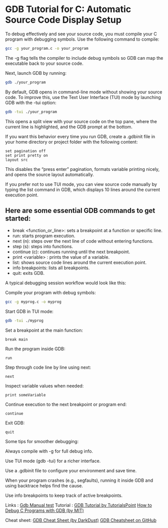 # GDB Tutorial for C: Automatic Source Code Display Setup

To debug effectively and see your source code, you must compile your C program with debugging symbols. Use the following command to compile:

```bash
gcc -g your_program.c -o your_program
```

The -g flag tells the compiler to include debug symbols so GDB can map the executable back to your source code.


Next, launch GDB by running:

```bash
gdb ./your_program
```

By default, GDB opens in command-line mode without showing your source code. To improve this, use the Text User Interface (TUI) mode by launching GDB with the -tui option:

```bash
gdb -tui ./your_program
```

This opens a split view with your source code on the top pane, where the current line is highlighted, and the GDB prompt at the bottom.

If you want this behavior every time you run GDB, create a .gdbinit file in your home directory or project folder with the following content:

```
set pagination off
set print pretty on
layout src
```

This disables the “press enter” pagination, formats variable printing nicely, and opens the source layout automatically.

If you prefer not to use TUI mode, you can view source code manually by typing the list command in GDB, which displays 10 lines around the current execution point.

 ## Here are some essential GDB commands to get started:
 - break <function_or_line>: sets a breakpoint at a function or specific line.
 - run: starts program execution.
 - next (n): steps over the next line of code without entering functions.
 - step (s): steps into functions.
 - continue (c): continues running until the next breakpoint.
 - print \<variable\> :  prints the value of a variable.
 - list: shows source code lines around the current execution point.
 - info breakpoints: lists all breakpoints.
 - quit: exits GDB.

A typical debugging session workflow would look like this:

Compile your program with debug symbols:

```bash
gcc -g myprog.c -o myprog
```

Start GDB in TUI mode:

```bash
gdb -tui ./myprog
```

Set a breakpoint at the main function:

```gdb
break main
```

Run the program inside GDB:

```gdb
run
```

Step through code line by line using next:

```gdb
next
```

Inspect variable values when needed:

```gdb
print someVariable
```

Continue execution to the next breakpoint or program end:

```gdb
continue
```

Exit GDB:

```gdb
quit
```

Some tips for smoother debugging:

Always compile with -g for full debug info.

Use TUI mode (gdb -tui) for a richer interface.

Use a .gdbinit file to configure your environment and save time.

When your program crashes (e.g., segfaults), running it inside GDB and using backtrace helps find the cause.

Use info breakpoints to keep track of active breakpoints.

Links : 
[Gdb Manual test](https://sourceware.org/gdb/current/onlinedocs/gdb.html/)
Tutorial :
[GDB Tutorial by TutorialsPoint](https://www.tutorialspoint.com/gnu_debugger/index.htm)
[How to Debug C Programs with GDB (by MIT)](https://web.mit.edu/gnu/doc/html/gdb_toc.html)

Cheat sheet:
[GDB Cheat Sheet (by DarkDust)](https://darkdust.net/files/GDB%20Cheat%20Sheet.pdf)
[GDB Cheatsheet on GitHub](https://github.com/cheat/cheatsheets/blob/master/gdb)